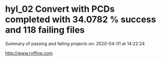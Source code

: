 # hyl_02 Convert with PCDs completed with 34.0782 % success and 118 failing files

Summary of passing and failing projects on: 2020-04-01 at 14:22:24

http://www.ryffine.com
